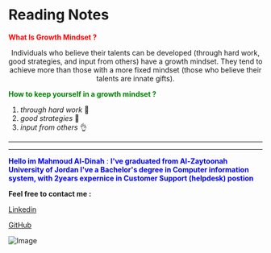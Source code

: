 # Reading Notes


<span style="color:red">**What Is Growth Mindset ?**</span>

<div align="center">Individuals who believe their talents can be developed (through hard work, good strategies, and input from others) have a growth mindset. They tend to achieve more than those with a more fixed mindset (those who believe their talents are innate gifts).</div>

 <span style="color:green">**How to keep yourself in a growth mindset ?**</span>

 1. *through hard work* 👷
 2. *good strategies* 📖
 3. *input from others* 👌


---
---


<span style="color:Blue">**Hello im Mahmoud Al-Dinah** : **I've graduated from Al-Zaytoonah University of Jordan I've a Bachelor's degree in Computer information system, with 2years expernice in Customer Support (helpdesk) postion**</span>

**Feel free to contact me :**

[Linkedin](www.linkedin.com/in/mahmoudaldinah)

[GitHub](https://github.com/Mahmoud-Dinah)

![Image](https://image.freepik.com/free-vector/have-nice-day-neon-signs-style-text_118419-1376.jpg)
